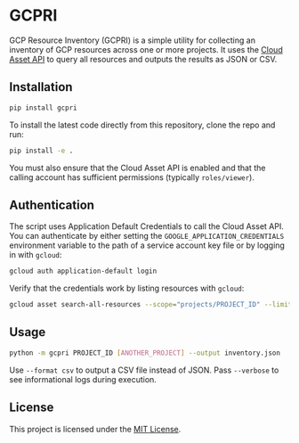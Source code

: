 # GCPRI

GCP Resource Inventory (GCPRI) is a simple utility for collecting an
inventory of GCP resources across one or more projects. It uses the
[Cloud Asset API](https://cloud.google.com/asset-inventory/docs/apis) to
query all resources and outputs the results as JSON or CSV.

## Installation

```bash
pip install gcpri
```

To install the latest code directly from this repository, clone the repo and run:

```bash
pip install -e .
```

You must also ensure that the Cloud Asset API is enabled and that the
calling account has sufficient permissions (typically `roles/viewer`).

## Authentication

The script uses Application Default Credentials to call the Cloud
Asset API. You can authenticate by either setting the
`GOOGLE_APPLICATION_CREDENTIALS` environment variable to the path of a
service account key file or by logging in with `gcloud`:

```bash
gcloud auth application-default login
```

Verify that the credentials work by listing resources with `gcloud`:

```bash
gcloud asset search-all-resources --scope="projects/PROJECT_ID" --limit=1
```

## Usage

```bash
python -m gcpri PROJECT_ID [ANOTHER_PROJECT] --output inventory.json
```

Use `--format csv` to output a CSV file instead of JSON.
Pass `--verbose` to see informational logs during execution.

## License

This project is licensed under the [MIT License](LICENSE).
